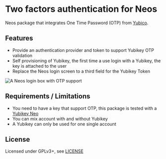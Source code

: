 Two factors authentication for Neos
========================================================

Neos package that integrates One Time Password (OTP) from [Yubico](https://www.yubico.com/). 
	
Features
--------

* Provide an authentication provider and token to support Yubikey OTP validation
* Self provisioning of Yubikey, the first time a use login with a Yubikey, the key is attached to the user
* Replace the Neos login screen to a third field for the Yubikey Token

![A Neos login box with OTP support](https://dl.dropboxusercontent.com/s/pi53fniqr0xuqiy/2015-01-21%20at%2001.23%202x.png?dl=0)

Requirements / Limitations
--------------------------

* You need to have a key that support OTP, this package is tested with a [Yubikey Neo](https://www.yubico.com/products/yubikey-hardware/)
* You can mix account with and without Yubikey
* A Yubikey can only be used for one single account

License
-------

Licensed under GPLv3+, see [LICENSE](LICENSE)